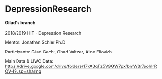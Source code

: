 # DepressionResearch
#### Gilad's branch
2018/2019 HIT - Depression Research

Mentor: Jonathan Schler Ph.D

Participants: Gilad Gecht, Ohad Valtzer, Aline Eliovich

Main Data & LIWC Data:
https://drive.google.com/drive/folders/17xX3qFz5VQGW7pxfbmW8r7sohIrROV-I?usp=sharing
